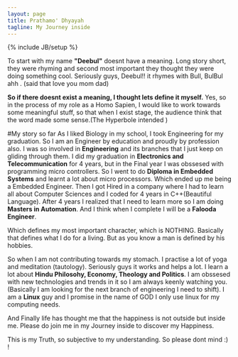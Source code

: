 ```yaml
---
layout: page
title: Prathamo' Dhyayah
tagline: My Journey inside
---
```

{% include JB/setup %}


To start with my name **"Deebul"** doesnt have a meaning. Long story short, they were
rhyming and second most important they thought they were doing something cool. 
Seriously guys, Deebul!! it rhymes with Bull, BulBul ahh . (said that love you mom dad)

**So if there doesnt exist a meaning, I thought lets define it myself.**
Yes, so in the process of my role as a Homo Sapien, I would like to work towards
some meaningful stuff, so that when I exist stage, the audience think that the word made
some sense.(The Hyperbole intended )

#My story so far
As I liked Biology in my school, I took Engineering for my graduation.
So I am an Engineer by education and proudly by profession also.
I was so involved in **Engineering** and its branches that I just keep on gliding through them.
I did my graduation in **Electronics and Telecommunication** for 4 years, but in the Final year
I was obssesed with programming micro controllers. So I went to do **Diploma in Embedded Systems**
and learnt a lot about micro processors. Which ended up me being a Embedded Engineer. Then I got Hired in a company
where I had to learn all about Computer Sciences and I coded for 4 years in C++(Beautiful Language).
After 4 years I realized that I need to learn more so I am doing **Masters in Automation**. 
And I think when I complete I will be a **Falooda Engineer**. 

Which defines my most important character, which is NOTHING.
Basically that defines what I do for a living. But as you know a man is defined by his hobbies.

So when I am not contributing towards my stomach.
I practise a lot of yoga and meditation (tautology). Seriously guys it works and helps a lot.
I learn a lot about  **Hindu Philosohy, Economy, Theology and Politics**.
I am obssesed with new technologies and trends in it so I am always keenly watching you.
(Basically I am looking for the next branch of engineering I need to shift).
I am a **Linux** guy and I promise in the name of GOD I only use linux for my computing needs.

And Finally life has thought me that the happiness is not outside but inside me.
Please do join me in my Journey inside to discover my Happiness.


This is my Truth, so subjective to my understanding. So please dont mind :) !

